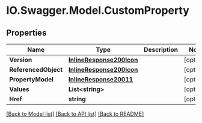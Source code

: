 # IO.Swagger.Model.CustomProperty
## Properties

Name | Type | Description | Notes
------------ | ------------- | ------------- | -------------
**Version** | [**InlineResponse200Icon**](InlineResponse200Icon.md) |  | [optional] 
**ReferencedObject** | [**InlineResponse200Icon**](InlineResponse200Icon.md) |  | [optional] 
**PropertyModel** | [**InlineResponse20011**](InlineResponse20011.md) |  | [optional] 
**Values** | **List&lt;string&gt;** |  | [optional] 
**Href** | **string** |  | [optional] 

[[Back to Model list]](../README.md#documentation-for-models) [[Back to API list]](../README.md#documentation-for-api-endpoints) [[Back to README]](../README.md)

